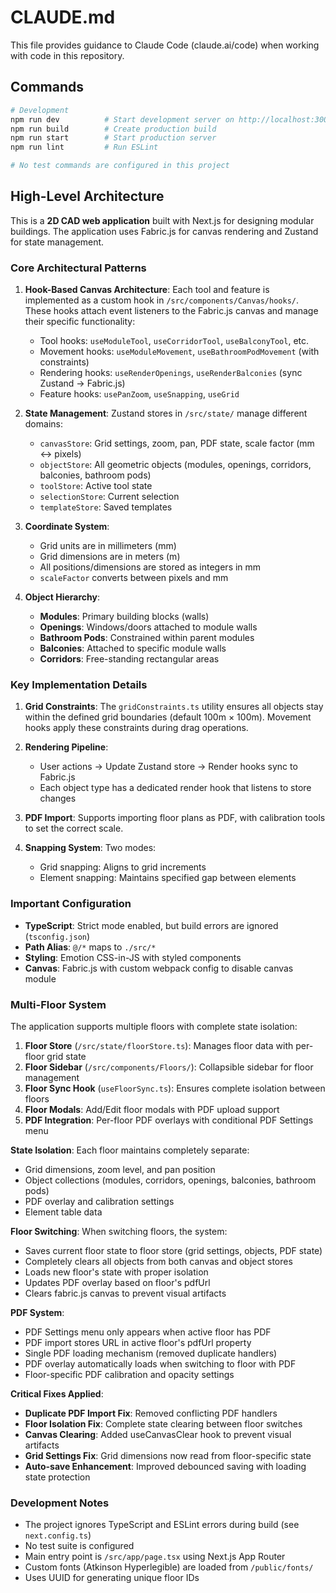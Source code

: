 # CLAUDE.md

This file provides guidance to Claude Code (claude.ai/code) when working with code in this repository.

## Commands

```bash
# Development
npm run dev          # Start development server on http://localhost:3000
npm run build        # Create production build
npm run start        # Start production server
npm run lint         # Run ESLint

# No test commands are configured in this project
```

## High-Level Architecture

This is a **2D CAD web application** built with Next.js for designing modular buildings. The application uses Fabric.js for canvas rendering and Zustand for state management.

### Core Architectural Patterns

1. **Hook-Based Canvas Architecture**: Each tool and feature is implemented as a custom hook in `/src/components/Canvas/hooks/`. These hooks attach event listeners to the Fabric.js canvas and manage their specific functionality:
   - Tool hooks: `useModuleTool`, `useCorridorTool`, `useBalconyTool`, etc.
   - Movement hooks: `useModuleMovement`, `useBathroomPodMovement` (with constraints)
   - Rendering hooks: `useRenderOpenings`, `useRenderBalconies` (sync Zustand → Fabric.js)
   - Feature hooks: `usePanZoom`, `useSnapping`, `useGrid`

2. **State Management**: Zustand stores in `/src/state/` manage different domains:
   - `canvasStore`: Grid settings, zoom, pan, PDF state, scale factor (mm ↔ pixels)
   - `objectStore`: All geometric objects (modules, openings, corridors, balconies, bathroom pods)
   - `toolStore`: Active tool state
   - `selectionStore`: Current selection
   - `templateStore`: Saved templates

3. **Coordinate System**: 
   - Grid units are in millimeters (mm)
   - Grid dimensions are in meters (m)
   - All positions/dimensions are stored as integers in mm
   - `scaleFactor` converts between pixels and mm

4. **Object Hierarchy**:
   - **Modules**: Primary building blocks (walls)
   - **Openings**: Windows/doors attached to module walls
   - **Bathroom Pods**: Constrained within parent modules
   - **Balconies**: Attached to specific module walls
   - **Corridors**: Free-standing rectangular areas

### Key Implementation Details

1. **Grid Constraints**: The `gridConstraints.ts` utility ensures all objects stay within the defined grid boundaries (default 100m × 100m). Movement hooks apply these constraints during drag operations.

2. **Rendering Pipeline**: 
   - User actions → Update Zustand store → Render hooks sync to Fabric.js
   - Each object type has a dedicated render hook that listens to store changes

3. **PDF Import**: Supports importing floor plans as PDF, with calibration tools to set the correct scale.

4. **Snapping System**: Two modes:
   - Grid snapping: Aligns to grid increments
   - Element snapping: Maintains specified gap between elements

### Important Configuration

- **TypeScript**: Strict mode enabled, but build errors are ignored (`tsconfig.json`)
- **Path Alias**: `@/*` maps to `./src/*`
- **Styling**: Emotion CSS-in-JS with styled components
- **Canvas**: Fabric.js with custom webpack config to disable canvas module

### Multi-Floor System

The application supports multiple floors with complete state isolation:

1. **Floor Store** (`/src/state/floorStore.ts`): Manages floor data with per-floor grid state
2. **Floor Sidebar** (`/src/components/Floors/`): Collapsible sidebar for floor management
3. **Floor Sync Hook** (`useFloorSync.ts`): Ensures complete isolation between floors
4. **Floor Modals**: Add/Edit floor modals with PDF upload support
5. **PDF Integration**: Per-floor PDF overlays with conditional PDF Settings menu

**State Isolation**: Each floor maintains completely separate:
- Grid dimensions, zoom level, and pan position
- Object collections (modules, corridors, openings, balconies, bathroom pods)
- PDF overlay and calibration settings
- Element table data

**Floor Switching**: When switching floors, the system:
- Saves current floor state to floor store (grid settings, objects, PDF state)
- Completely clears all objects from both canvas and object stores
- Loads new floor's state with proper isolation
- Updates PDF overlay based on floor's pdfUrl
- Clears fabric.js canvas to prevent visual artifacts

**PDF System**: 
- PDF Settings menu only appears when active floor has PDF
- PDF import stores URL in active floor's pdfUrl property  
- Single PDF loading mechanism (removed duplicate handlers)
- PDF overlay automatically loads when switching to floor with PDF
- Floor-specific PDF calibration and opacity settings

**Critical Fixes Applied**:
- **Duplicate PDF Import Fix**: Removed conflicting PDF handlers
- **Floor Isolation Fix**: Complete state clearing between floor switches
- **Canvas Clearing**: Added useCanvasClear hook to prevent visual artifacts
- **Grid Settings Fix**: Grid dimensions now read from floor-specific state
- **Auto-save Enhancement**: Improved debounced saving with loading state protection

### Development Notes

- The project ignores TypeScript and ESLint errors during build (see `next.config.ts`)
- No test suite is configured
- Main entry point is `/src/app/page.tsx` using Next.js App Router
- Custom fonts (Atkinson Hyperlegible) are loaded from `/public/fonts/`
- Uses UUID for generating unique floor IDs